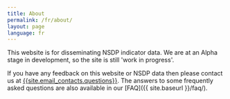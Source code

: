 ```yaml
---
title: About
permalink: /fr/about/
layout: page
language: fr
---
```


This website is for disseminating NSDP indicator data. We are at an Alpha stage in development, so the site is still 'work in progress'.

If you have any feedback on this website or NSDP data then please contact us at <a href="mailto:{{site.email_contacts.questions}}">{{site.email_contacts.questions}}</a>. The answers to some frequently asked questions are also available in our [FAQ]({{ site.baseurl }}/faq/).
